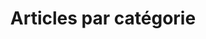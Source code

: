 ---
title: "Articles par catégorie"
layout: categories
permalink: /categories/
author_profile: true
---